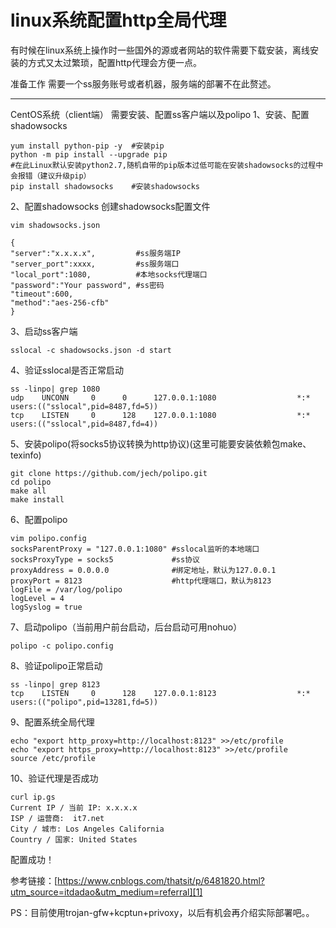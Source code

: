 # linux系统配置http全局代理

有时候在linux系统上操作时一些国外的源或者网站的软件需要下载安装，离线安装的方式又太过繁琐，配置http代理会方便一点。

准备工作
需要一个ss服务账号或者机器，服务端的部署不在此赘述。

------

CentOS系统（client端）
需要安装、配置ss客户端以及polipo
1、安装、配置shadowsocks

```
yum install python-pip -y  #安装pip
python -m pip install --upgrade pip 
#在此Linux默认安装python2.7,随机自带的pip版本过低可能在安装shadowsocks的过程中会报错（建议升级pip）
pip install shadowsocks    #安装shadowsocks
```

2、配置shadowsocks
创建shadowsocks配置文件

```
vim shadowsocks.json

{
"server":"x.x.x.x",         #ss服务端IP
"server_port":xxxx,         #ss服务端口
"local_port":1080,          #本地socks代理端口
"password":"Your password", #ss密码
"timeout":600,
"method":"aes-256-cfb"
}
```

3、启动ss客户端

```
sslocal -c shadowsocks.json -d start
```

4、验证sslocal是否正常启动

```
ss -linpo| grep 1080
udp    UNCONN     0      0      127.0.0.1:1080                  *:*                   users:(("sslocal",pid=8487,fd=5))
tcp    LISTEN     0      128    127.0.0.1:1080                  *:*                   users:(("sslocal",pid=8487,fd=4))
```

5、安装polipo(将socks5协议转换为http协议)(这里可能要安装依赖包make、texinfo)

```
git clone https://github.com/jech/polipo.git
cd polipo
make all
make install
```

6、配置polipo

```
vim polipo.config
socksParentProxy = "127.0.0.1:1080" #sslocal监听的本地端口
socksProxyType = socks5             #ss协议
proxyAddress = 0.0.0.0              #绑定地址，默认为127.0.0.1
proxyPort = 8123                    #http代理端口，默认为8123
logFile = /var/log/polipo
logLevel = 4
logSyslog = true
```

7、启动polipo（当前用户前台启动，后台启动可用nohuo）

```
polipo -c polipo.config
```

8、验证polipo正常启动

```
ss -linpo| grep 8123
tcp    LISTEN     0      128    127.0.0.1:8123                  *:*                   users:(("polipo",pid=13281,fd=5))
```

9、配置系统全局代理

```
echo "export http_proxy=http://localhost:8123" >>/etc/profile
echo "export https_proxy=http://localhost:8123" >>/etc/profile
source /etc/profile

```

10、验证代理是否成功

```
curl ip.gs
Current IP / 当前 IP: x.x.x.x
ISP / 运营商:  it7.net
City / 城市: Los Angeles California
Country / 国家: United States

```

配置成功！

参考链接：[https://www.cnblogs.com/thatsit/p/6481820.html?utm_source=itdadao&utm_medium=referral][1]

[1]: https://www.cnblogs.com/thatsit/p/6481820.html?utm_source=itdadao&utm_medium=referral

PS：目前使用trojan-gfw+kcptun+privoxy，以后有机会再介绍实际部署吧。。